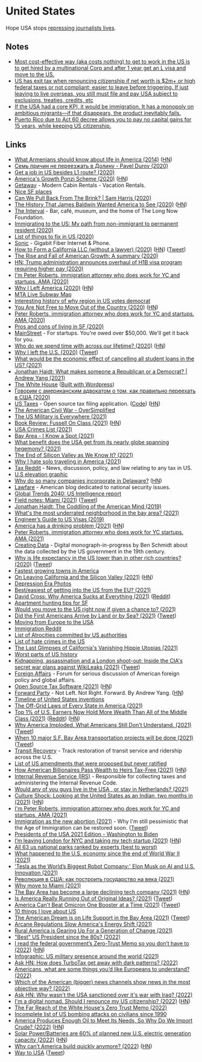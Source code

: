 # United States

Hope USA stops [repressing journalists lives](https://twitter.com/wikileaks/status/1475164511766294529).

## Notes

- [Most cost-effective way (aka costs nothing) to get to work in the US is to get hired by a multinational Corp and after 1 year get an L visa and move to the US.](https://twitter.com/copyconstruct/status/1280953429527900160)
- [US has exit tax when renouncing citizenship if net worth is $2m+ or high federal taxes or not compliant; easier to leave before triggering. If just leaving to live overseas, you still must file and pay USA subject to exclusions, treaties, credits, etc](https://twitter.com/nomadcapitalist/status/1454574254566019080)
- [If the USA had a core KPI, it would be immigration. It has a monopoly on ambitious migrants—if that disappears, the product inevitably fails.](https://twitter.com/cpaik/status/1459534475042435083)
- [Puerto Rico due to Act 60 decree allows you to pay no capital gains for 15 years, while keeping US citizenship.](https://www.reddit.com/r/fatFIRE/comments/rj6iju/moving_form_switzerland_to_the_beautiful_united/)

## Links

- [What Armenians should know about life in America (2014)](https://likewise.am/2014/12/26/what-armenians-should-know-about-life-in-america/) ([HN](https://news.ycombinator.com/item?id=22777745))
- [Семь причин не переезжать в Долину - Pavel Durov (2020)](https://te.legra.ph/7-prichin-ne-pereezzhat-v-Kremnievuyu-dolinu-05-07)
- [Get a job in US besides L1 route? (2020)](https://www.reddit.com/r/cscareerquestionsEU/comments/ggbzkk/is_there_anyone_here_who_got_a_job_in_the_us/)
- [America's Growth Ponzi Scheme (2020)](https://www.strongtowns.org/journal/2020/5/14/americas-growth-ponzi-scheme-md2020) ([HN](https://news.ycombinator.com/item?id=23222191))
- [Getaway](https://getaway.house/) - Modern Cabin Rentals - Vacation Rentals.
- [Nice SF places](https://akilian.com/places/)
- [Can We Pull Back From The Brink? | Sam Harris (2020)](https://samharris.org/can-pull-back-brink/)
- [The History That James Baldwin Wanted America to See (2020)](https://www.newyorker.com/books/page-turner/the-history-that-james-baldwin-wanted-america-to-see) ([HN](https://news.ycombinator.com/item?id=23584298))
- [The Interval](https://theinterval.org/) - Bar, café, museum, and the home of The Long Now Foundation.
- [Immigrating to the US: My path from non-immigrant to permanent resident (2020)](https://blog.maximeheckel.com/posts/immigrating-to-the-us-my-path)
- [List of things to fix in US (2020)](https://www.reddit.com/r/EverythingScience/comments/hniy7v/the_us_is_deporting_scientists_im_one_of_them/fxctulk)
- [Sonic](https://www.sonic.com/) - Gigabit Fiber Internet & Phone.
- [How to Form a California LLC (without a lawyer) (2020)](https://feross.org/form-california-llc/) ([HN](https://news.ycombinator.com/item?id=24487937)) ([Tweet](https://twitter.com/feross/status/1306014643471683585))
- [The Rise and Fall of American Growth: A summary (2020)](https://rootsofprogress.org/summary-the-rise-and-fall-of-american-growth)
- [HN: Trump administration announces overhaul of H1B visa program requiring higher pay (2020)](https://news.ycombinator.com/item?id=24702393)
- [I'm Peter Roberts, immigration attorney who does work for YC and startups. AMA (2020)](https://news.ycombinator.com/item?id=24730450)
- [Why I Left America (2020)](https://www.theatlantic.com/ideas/archive/2020/10/american-emigre/616705/) ([HN](https://news.ycombinator.com/item?id=24777278))
- [MTA Live Subway Map](https://map.mta.info/)
- [Interesting history of why region in US votes democrat](https://twitter.com/latifnasser/status/1323333293467525126)
- [You Are Not Free to Move Out of the Country (2020)](https://www.currentaffairs.org/2020/11/you-are-not-free-to-move-out-of-the-country) ([HN](https://news.ycombinator.com/item?id=25068594))
- [Peter Roberts, immigration attorney who does work for YC and startups. AMA (2020)](https://news.ycombinator.com/item?id=23940345)
- [Pros and cons of living in SF (2020)](https://twitter.com/wongmjane/status/1330894344228749314)
- [MainStreet](https://mainstreet.us/) - For startups. You're owed over $50,000. We'll get it back for you.
- [Who do we spend time with across our lifetime? (2020)](https://ourworldindata.org/time-with-others-lifetime) ([HN](https://news.ycombinator.com/item?id=25385833))
- [Why I left the U.S. (2020)](https://arslan.io/2020/12/20/why-i-left-the-us/) ([Tweet](https://twitter.com/fatih/status/1340662798175580163))
- [What would be the economic effect of cancelling all student loans in the US? (2021)](https://www.reddit.com/r/AskEconomics/comments/kwqu5c/what_would_be_the_economic_effect_of_cancelling/)
- [Jonathan Haidt: What makes someone a Republican or a Democrat? | Andrew Yang (2021)](https://www.youtube.com/watch?v=gjufYwIbITw)
- [The White House](https://www.whitehouse.gov/) ([Built with Wordpress](https://ma.tt/2021/01/new-whitehouse-gov/))
- [Говорим с американским адвокатом о том, как правильно переехать в США (2020)](https://www.youtube.com/watch?v=Ke8I541K2QY)
- [US Taxes](https://ustaxes.org/info) - Open source tax filing application. ([Code](https://github.com/thegrims/UsTaxes)) ([HN](https://news.ycombinator.com/item?id=26138446))
- [The American Civil War - OverSimplified](https://www.youtube.com/watch?v=tsxmyL7TUJg)
- [The US Military is Everywhere (2021)](https://www.youtube.com/watch?v=-YR2TxHkb4c)
- [Book Review: Fussell On Class (2021)](https://astralcodexten.substack.com/p/book-review-fussell-on-class) ([HN](https://news.ycombinator.com/item?id=26351913))
- [USA Crimes List (2021)](https://www.reddit.com/r/Sino/comments/m162i1/the_usa_will_inevitably_collapse_under_the_weight/)
- [Bay Area - I Know a Spot (2021)](https://iknowaspot.substack.com/p/bay-area)
- [What benefit does the USA get from its nearly globe spanning hegemony? (2021)](https://www.reddit.com/r/geopolitics/comments/m4ceyu/question_what_benefit_does_the_usa_get_from_its/)
- [The End of Silicon Valley as We Know It? (2021)](https://www.oreilly.com/radar/the-end-of-silicon-valley-as-we-know-it/)
- [Why I hate solo traveling in America (2021)](https://www.reddit.com/r/solotravel/comments/me6ph2/why_i_hate_solo_travelling_in_america/)
- [Tax Reddit](https://www.reddit.com/r/tax/) - News, discussion, policy, and law relating to any tax in US.
- [U.S elevation graphic](https://twitter.com/milehigherjoel/status/1378466795053477890)
- [Why do so many companies incorporate in Delaware?](https://thehustle.co/why-delaware-is-the-sexiest-place-in-america-to-incorporate-a-company/) ([HN](https://news.ycombinator.com/item?id=26770454))
- [Lawfare](https://www.lawfareblog.com/) - American blog dedicated to national security issues.
- [Global Trends 2040: US Intelligence report](https://www.dni.gov/files/ODNI/documents/assessments/GlobalTrends_2040.pdf)
- [Field notes: Miami (2021)](https://devonzuegel.com/post/field-notes-miami) ([Tweet](https://twitter.com/zebulgar/status/1384986967218216962))
- [Jonathan Haidt: The Coddling of the American Mind (2019)](https://www.youtube.com/watch?v=3b3Ob4CK4Xs)
- [What's the most underrated neighborhood in the bay area? (2021)](https://twitter.com/pitdesi/status/1396886135381532672)
- [Engineer’s Guide to US Visas (2019)](https://underdog.io/blog/engineers-guide-to-us-visas)
- [America has a drinking problem (2021)](https://www.theatlantic.com/magazine/archive/2021/07/america-drinking-alone-problem/619017/) ([HN](https://news.ycombinator.com/item?id=27357592))
- [Peter Roberts, immigration attorney who does work for YC startups. AMA (2021)](https://news.ycombinator.com/item?id=27560781)
- [Creating Data](http://creatingdata.us/) - Digital monograph-in-progress by Ben Schmidt about the data collected by the US government in the 19th century.
- [Why is life expectancy in the US lower than in other rich countries? (2020)](https://ourworldindata.org/us-life-expectancy-low) ([Tweet](https://twitter.com/SamHarrisOrg/status/1408214964221792260))
- [Fastest growing towns in America](https://boomtowns.app/)
- [On Leaving California and the Silicon Valley (2021)](https://bartwronski.com/2021/06/28/on-leaving-california-and-the-silicon-valley/) ([HN](https://news.ycombinator.com/item?id=27888097))
- [Depression Era Photos](https://twitter.com/blestcrone)
- [Best/easiest of getting into the US from the EU? (2021)](https://www.reddit.com/r/cscareerquestionsEU/comments/ox0ip2/whats_the_besteasiest_of_getting_into_the_us_from/)
- [David Cross: Why America Sucks at Everything (2021)](https://www.youtube.com/watch?v=aNghg1Y-WIc) ([Reddit](https://www.reddit.com/r/videos/comments/p0y18p/david_cross_why_america_sucks/))
- [Apartment hunting tips for SF](https://twitter.com/nikolasklein/status/1425391214963085314)
- [Would you move to the US right now if given a chance to? (2021)](https://www.reddit.com/r/AskUK/comments/p8o4iw/would_you_move_to_the_us_right_now_if_given_a/)
- [Did the First Americans Arrive by Land or by Sea? (2021)](https://www.theatlantic.com/magazine/archive/2021/10/prehistoric-america-atlantis/619819/) ([Tweet](https://twitter.com/andersen/status/1435243652310241291))
- [Moving from Europe to the USA](https://www.reddit.com/r/IWantOut/comments/1bjcio/moving_from_europe_to_the_usa/)
- [Immigration Reddit](https://www.reddit.com/r/immigration/)
- [List of Atrocities committed by US authorities](https://dessalines.github.io/essays/us_atrocities.html)
- [List of hate crimes in the US](https://dessalines.github.io/essays/us_hate_crimes.html)
- [The Last Glimpses of California's Vanishing Hippie Utopias (2021)](https://www.gq.com/story/californias-vanishing-hippie-utopias)
- [Worst parts of US history](https://twitter.com/isaiah_bb/status/1442205678131687432)
- [Kidnapping, assassination and a London shoot-out: Inside the CIA's secret war plans against WikiLeaks (2021)](https://news.yahoo.com/kidnapping-assassination-and-a-london-shoot-out-inside-the-ci-as-secret-war-plans-against-wiki-leaks-090057786.html) ([Tweet](https://twitter.com/chrislhayes/status/1442338530429227009))
- [Foreign Affairs](https://www.foreignaffairs.com/) - Forum for serious discussion of American foreign policy and global affairs.
- [Open Source Tax Software (2021)](http://ctskennerton.github.io/2021/08/30/open-source-tax-software/) ([HN](https://news.ycombinator.com/item?id=28755034))
- [Forward Party](https://www.forwardparty.com/) - Not Left. Not Right. Forward. By Andrew Yang. ([HN](https://news.ycombinator.com/item?id=28766825))
- [Timeline of United States inventions](https://en.wikipedia.org/wiki/Timeline_of_United_States_inventions)
- [The Off-Grid Laws of Every State in America (2021)](https://www.primalsurvivor.net/living-off-grid-legal/)
- [Top 1% of U.S. Earners Now Hold More Wealth Than All of the Middle Class (2021)](https://www.bloomberg.com/news/articles/2021-10-08/top-1-earners-hold-more-wealth-than-the-u-s-middle-class) ([Reddit](https://www.reddit.com/r/Economics/comments/q5dub2/top_1_of_us_earners_now_hold_more_wealth_than_all/)) ([HN](https://news.ycombinator.com/item?id=28826646))
- [Why America Imploded. What Americans Still Don’t Understand. (2021)](https://eand.co/why-america-imploded-d52db893acc6) ([Tweet](https://twitter.com/smdiehl/status/1447838693839024132))
- [When 10 major S.F. Bay Area transportation projects will be done (2021)](https://www.sfchronicle.com/projects/2021/sf-bay-area-transportation-projects/) ([Tweet](https://twitter.com/chrisarvinsf/status/1450835293209194507))
- [Transit Recovery](https://transitrecovery.com/) - Track restoration of transit service and ridership across the U.S.
- [List of US amendments that were proposed but never ratified](https://twitter.com/radicalpragmat1/status/1450514588005457920)
- [How American Billionaires Pass Wealth to Heirs Tax-Free (2021)](https://www.bloomberg.com/features/how-billionaires-pass-wealth-to-heirs-tax-free-2021/) ([HN](https://news.ycombinator.com/item?id=29001788))
- [Internal Revenue Service (IRS)](https://www.irs.gov/) - Responsible for collecting taxes and administering the Internal Revenue Code.
- [Would any of you guys live in the USA , or stay in Netherlands? (2021)](https://www.reddit.com/r/Netherlands/comments/qjmds0/would_any_of_you_guys_live_in_the_usa_or_stay_in/)
- [Culture Shock: Looking at the United States as an Indian, two months in (2021)](https://siddhesh.substack.com/p/culture-shock) ([HN](https://news.ycombinator.com/item?id=29073899))
- [I'm Peter Roberts, immigration attorney who does work for YC and startups. AMA (2021)](https://news.ycombinator.com/item?id=29200687)
- [Immigration as the new abortion (2021)](https://noahpinion.substack.com/p/immigration-as-the-new-abortion) - Why I'm still pessimistic that the Age of Immigration can be restored soon. ([Tweet](https://twitter.com/Noahpinion/status/1459339040507920390))
- [Presidents of the USA 2021 Edition - Washington to Biden](https://www.youtube.com/watch?v=WF7OTl60cHE)
- [I’m leaving London for NYC and taking my tech startup (2021)](https://sifted.eu/articles/brexit-london-new-york-leaving/) ([HN](https://news.ycombinator.com/item?id=29316357))
- [All 63 us national parks ranked by experts (best to worst)](https://morethanjustparks.com/national-parks-ranked/)
- [What happened to the U.S. economy since the end of World War II (2021)](https://www.collaborativefund.com/blog/how-this-all-happened/)
- ['Tesla as the World’s Biggest Robot Company:' Elon Musk on AI and U.S. Innovation (2021)](https://www.youtube.com/watch?v=lSD_vpfikbE)
- [Революция в США: как построить государство на века (2021)](https://www.youtube.com/watch?v=HvydAXhi8pQ)
- [Why move to Miami (2021)](https://twitter.com/lpolovets/status/1471461238014033922)
- [The Bay Area has become a large declining tech company (2021)](http://www.yared.com/2021/12/the-entire-bay-area-has-become-large.html) ([HN](https://news.ycombinator.com/item?id=29595614))
- [Is America Really Running Out of Original Ideas? (2021)](https://www.theatlantic.com/ideas/archive/2021/12/america-really-running-out-original-ideas/621055/) ([Tweet](https://twitter.com/DKThomp/status/1472947306634821648))
- [America Can't Beat Omicron One Booster at a Time (2021)](https://www.theatlantic.com/health/archive/2021/12/america-omicron-variant-surge-booster/621027/) ([Tweet](https://twitter.com/edyong209/status/1474080740094717964))
- [10 things I love about US](https://twitter.com/amasad/status/1475933656078114817)
- [The American Dream is on Life Support in the Bay Area (2021)](https://hariraghavan.com/0090c2645d2f4cbda95cc6cdbeec46e3) ([Tweet](https://twitter.com/garrytan/status/1475865310527778823))
- [Arcane Regulations Slow America's Energy Shift (2021)](https://austinvernon.site/blog/renewablesregulatory.html)
- [Rural America is Gearing Up For a Generation of Change (2021)](https://austinvernon.site/blog/ruralfuture.html)
- ["Best" US President since the 80s? (2022)](https://www.reddit.com/r/PoliticalDiscussion/comments/scwv4u/in_your_opinion_who_has_been_the_best_us/)
- [I read the federal government’s Zero-Trust Memo so you don’t have to (2022)](https://www.bastionzero.com/blog/i-read-the-federal-governments-zero-trust-memo-so-you-dont-have-to) ([HN](https://news.ycombinator.com/item?id=30101411))
- [Infographic: US military presence around the world (2021)](https://www.aljazeera.com/news/2021/9/10/infographic-us-military-presence-around-the-world-interactive)
- [Ask HN: How does TurboTax get away with dark patterns? (2022)](https://news.ycombinator.com/item?id=30409523)
- [Americans, what are some things you’d like Europeans to understand? (2022)](https://www.reddit.com/r/AskAnAmerican/comments/sx930u/americans_what_are_some_things_youd_like/)
- [Which of the American (bigger) news channels show news in the most objective way? (2022)](https://www.reddit.com/r/AskAnAmerican/comments/t2uiyy/which_of_the_american_bigger_news_channels_show/)
- [Ask HN: Why wasn't the USA sanctioned over it's war with Iraq? (2022)](https://news.ycombinator.com/item?id=30527361)
- [I'm a digital nomad. Should I renounce my US citizenship? (2022)](https://fireshouter.substack.com/p/im-a-digital-nomad-should-i-renounce) ([HN](https://news.ycombinator.com/item?id=30537515))
- [The Far Reach of the White House's Zero Trust Memo (2022)](https://www.pomerium.com/blog/white-house-zt-memo/)
- [Incomplete list of US bombing attacks on civilians since 1990](https://twitter.com/queeralamode/status/1499774998591926274)
- [America Produces Enough Oil to Meet Its Needs, So Why Do We Import Crude? (2022)](https://www.nasdaq.com/articles/america-produces-enough-oil-to-meet-its-needs-so-why-do-we-import-crude) ([HN](https://news.ycombinator.com/item?id=30602060))
- [Solar Power/Batteries are 60% of planned new U.S. electric generation capacity (2022)](https://www.eia.gov/todayinenergy/detail.php?id=51518) ([HN](https://news.ycombinator.com/item?id=30597672))
- [Why can’t America build quickly anymore? (2022)](https://fullstackeconomics.com/why-america-cant-build-big-things-any-more/) ([HN](https://news.ycombinator.com/item?id=30734062))
- [Way to USA](https://waytousa.org/) ([Tweet](https://twitter.com/AlexSukhorukov_/status/1506293063345393682))